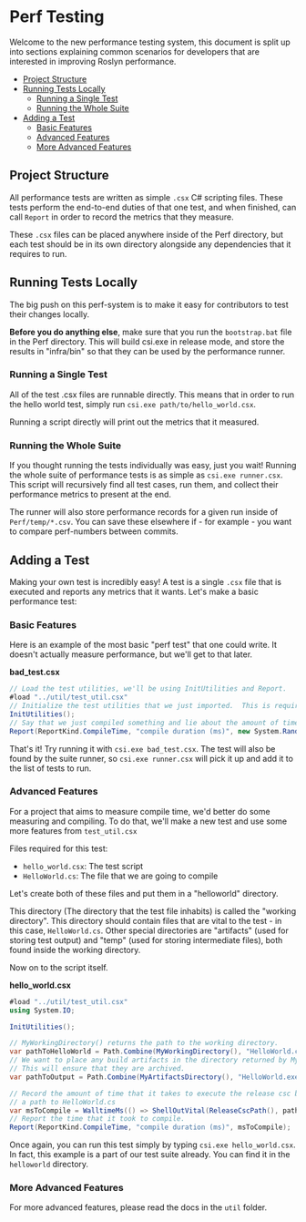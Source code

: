 # Perf Testing

Welcome to the new performance testing system, this document is split up into
sections explaining common scenarios for developers that are interested in
improving Roslyn performance.

* [Project Structure](#project-structure)
* [Running Tests Locally](#running-tests-locally)
    * [Running a Single Test](#running-a-single-test)
    * [Running the Whole Suite](#running-the-whole-suite)
* [Adding a Test](#adding-a-test)
    * [Basic Features](#basic-features)
    * [Advanced Features](#advanced-features)
    * [More Advanced Features](#more-advanced-features)

## Project Structure

All performance tests are written as simple `.csx` C# scripting files.  These
tests perform the end-to-end duties of that one test, and when finished, can call
`Report` in order to record the metrics that they measure.

These `.csx` files can be placed anywhere inside of the Perf directory, but
each test should be in its own directory alongside any dependencies that it
requires to run.

## Running Tests Locally

The big push on this perf-system is to make it easy for contributors to test
their changes locally.

**Before you do anything else**, make sure that you run the `bootstrap.bat` file
in the Perf directory.  This will build csi.exe in release mode, and store the
results in "infra/bin" so that they can be used by the performance runner.

### Running a Single Test

All of the test .csx files are runnable directly.  This means that in order to
run the hello world test, simply run `csi.exe path/to/hello_world.csx`.

Running a script directly will print out the metrics that it measured.

### Running the Whole Suite

If you thought running the tests individually was easy, just you wait! Running
the whole suite of performance tests is as simple as `csi.exe runner.csx`.
This script will recursively find all test cases, run them, and collect their
performance metrics to present at the end.

The runner will also store performance records for a given run inside of
`Perf/temp/*.csv`.  You can save these elsewhere if - for example -  you want
to compare perf-numbers between commits.

## Adding a Test

Making your own test is incredibly easy!  A test is a single `.csx` file that is
executed and reports any metrics that it wants.  Let's make a basic performance
test:

### Basic Features

Here is an example of the most basic "perf test" that one could write.
It doesn't actually measure performance, but we'll get to that later.

**bad_test.csx**
```c#
// Load the test utilities, we'll be using InitUtilities and Report.
#load "../util/test_util.csx"
// Initialize the test utilities that we just imported.  This is required!
InitUtilities();
// Say that we just compiled something and lie about the amount of time it took.
Report(ReportKind.CompileTime, "compile duration (ms)", new System.Random().Next(0, 100));
```

That's it!  Try running it with `csi.exe bad_test.csx`.  The test will also be
found by the suite runner, so `csi.exe runner.csx` will pick it up and add it
to the list of tests to run.

### Advanced Features

For a project that aims to measure compile time, we'd better do some measuring
and compiling.  To do that, we'll make a new test and use some more features
from `test_util.csx`

Files required for this test:
* `hello_world.csx`: The test script
* `HelloWorld.cs`: The file that we are going to compile

Let's create both of these files and put them in a "helloworld" directory.

This directory (The directory that the test file inhabits) is called the
"working directory".  This directory should contain files that are vital
to the test - in this case, `HelloWorld.cs`.  Other special directories
are "artifacts" (used for storing test output) and "temp" (used for
storing intermediate files), both found inside the working directory.

Now on to the script itself.

**hello_world.csx**
```c#
#load "../util/test_util.csx"
using System.IO;

InitUtilities();

// MyWorkingDirectory() returns the path to the working directory.
var pathToHelloWorld = Path.Combine(MyWorkingDirectory(), "HelloWorld.cs");
// We want to place any build artifacts in the directory returned by MyArtifactsDirectory().
// This will ensure that they are archived.
var pathToOutput = Path.Combine(MyArtifactsDirectory(), "HelloWorld.exe");

// Record the amount of time that it takes to execute the release csc binary given
// a path to HelloWorld.cs
var msToCompile = WalltimeMs(() => ShellOutVital(ReleaseCscPath(), pathToHelloWorld + " /out:" + pathToOutput));
// Report the time that it took to compile.
Report(ReportKind.CompileTime, "compile duration (ms)", msToCompile);
```

Once again, you can run this test simply by typing `csi.exe hello_world.csx`.
In fact, this example is a part of our test suite already.  You can find it
in the `helloworld` directory.

### More Advanced Features

For more advanced features, please read the docs in the `util` folder.
